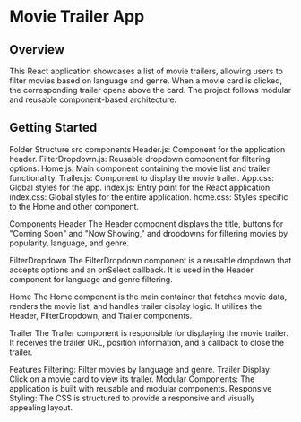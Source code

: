 # Movie Trailer App

## Overview

This React application showcases a list of movie trailers, allowing users to filter movies based on language and genre. When a movie card is clicked, the corresponding trailer opens above the card. The project follows modular and reusable component-based architecture.

## Getting Started
Folder Structure
src
components
Header.js: Component for the application header.
FilterDropdown.js: Reusable dropdown component for filtering options.
Home.js: Main component containing the movie list and trailer functionality.
Trailer.js: Component to display the movie trailer.
App.css: Global styles for the app.
index.js: Entry point for the React application.
index.css: Global styles for the entire application.
home.css: Styles specific to the Home and other component.

Components
Header
The Header component displays the title, buttons for "Coming Soon" and "Now Showing," and dropdowns for filtering movies by popularity, language, and genre.

FilterDropdown
The FilterDropdown component is a reusable dropdown that accepts options and an onSelect callback. It is used in the Header component for language and genre filtering.

Home
The Home component is the main container that fetches movie data, renders the movie list, and handles trailer display logic. It utilizes the Header, FilterDropdown, and Trailer components.

Trailer
The Trailer component is responsible for displaying the movie trailer. It receives the trailer URL, position information, and a callback to close the trailer.

Features
Filtering: Filter movies by language and genre.
Trailer Display: Click on a movie card to view its trailer.
Modular Components: The application is built with reusable and modular components.
Responsive Styling: The CSS is structured to provide a responsive and visually appealing layout.
